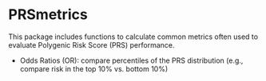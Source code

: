 # PRSmetrics

This package includes functions to calculate common metrics often used to evaluate Polygenic Risk Score (PRS) performance. 
  - Odds Ratios (OR): compare percentiles of the PRS distribution (e.g., compare risk in the top 10% vs. bottom 10%)
